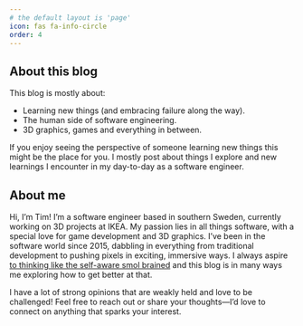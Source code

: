 ```yaml
---
# the default layout is 'page'
icon: fas fa-info-circle
order: 4
---
```


## About this blog

This blog is mostly about:

- Learning new things (and embracing failure along the way).
- The human side of software engineering.
- 3D graphics, games and everything in between.

If you enjoy seeing the perspective of someone learning new things this might be the place for you. I mostly post about things I explore and new learnings I encounter in my day-to-day as a software engineer.

## About me

Hi, I’m Tim! I’m a software engineer based in southern Sweden, currently working on 3D projects at IKEA. My passion lies in all things software, with a special love for game development and 3D graphics. I’ve been in the software world since 2015, dabbling in everything from traditional development to pushing pixels in exciting, immersive ways. I always aspire [to thinking like the self-aware smol brained](https://grugbrain.dev/) and this blog is in many ways me exploring how to get better at that.

I have a lot of strong opinions that are weakly held and love to be challenged! Feel free to reach out or share your thoughts—I’d love to connect on anything that sparks your interest.
